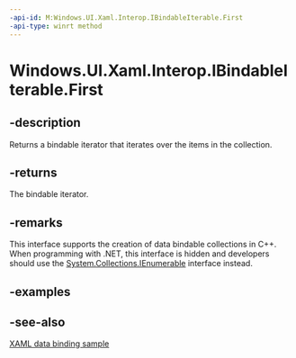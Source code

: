 ```yaml
---
-api-id: M:Windows.UI.Xaml.Interop.IBindableIterable.First
-api-type: winrt method
---
```


<!-- Method syntax
public Windows.UI.Xaml.Interop.IBindableIterator First()
-->

# Windows.UI.Xaml.Interop.IBindableIterable.First

## -description
Returns a bindable iterator that iterates over the items in the collection.

## -returns
The bindable iterator.

## -remarks
This interface supports the creation of data bindable collections in C++. When programming with .NET, this interface is hidden and developers should use the [System.Collections.IEnumerable](https://docs.microsoft.com/dotnet/api/system.collections.ienumerable?redirectedfrom=MSDN) interface instead.

## -examples

## -see-also
[XAML data binding sample](https://github.com/Microsoft/Windows-universal-samples/tree/master/Samples/XamlBind)
